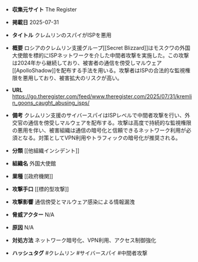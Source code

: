 - **収集元サイト**
The Register

- **掲載日**
2025-07-31

- **タイトル**
クレムリンのスパイがISPを悪用

- **概要**
ロシアのクレムリン支援グループ[[Secret Blizzard]]はモスクワの外国大使館を標的にISPネットワークを介した中間者攻撃を実施した。この攻撃は2024年から継続しており、被害者の通信を傍受しマルウェア[[ApolloShadow]]を配布する手法を用いる。攻撃者はISPの合法的な監視権限を悪用しており、被害拡大のリスクが高い。

- **URL**
https://go.theregister.com/feed/www.theregister.com/2025/07/31/kremlin_goons_caught_abusing_isps/

- **備考**
クレムリン支援のサイバースパイはISPレベルで中間者攻撃を行い、外交官の通信を傍受しマルウェアを配布する。攻撃は高度で持続的な監視権限の悪用を伴い、被害組織は通信の暗号化と信頼できるネットワーク利用が必須となる。対策としてVPN利用やトラフィックの暗号化が推奨される。

- **分類**
[[他組織インシデント]]

- **組織名**
外国大使館

- **業種**
[[政府機関]]

- **攻撃手口**
[[標的型攻撃]]

- **攻撃影響**
通信傍受とマルウェア感染による情報漏洩

- **脅威アクター**
N/A

- **原因**
N/A

- **対処方法**
ネットワーク暗号化、VPN利用、アクセス制御強化

- **ハッシュタグ**
#クレムリン #サイバースパイ #中間者攻撃
